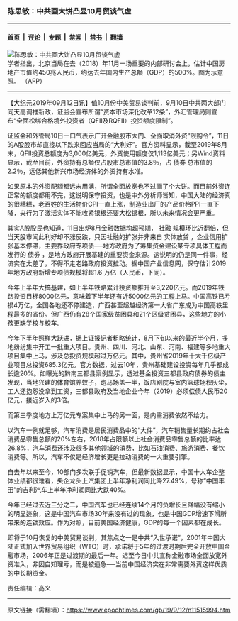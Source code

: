 ### 陈思敏：中共画大饼凸显10月贸谈气虚

---

#### [首页](../../../..?n11515994) &nbsp;|&nbsp; [评论](../../../../../epoch-comment?n11515994) &nbsp;|&nbsp; [专题](../../../../../epoch-special?n11515994) &nbsp;|&nbsp; [禁闻](../../../../../epoch-news?n11515994) &nbsp;|&nbsp; [禁书](../../../../../books?n11515994) &nbsp;|&nbsp; [翻墙](https://github.com/gfw-breaker/nogfw/blob/master/README.md?n11515994)


<div><img alt="陈思敏：中共画大饼凸显10月贸谈气虚" class="attachment-djy_600_400 size-djy_600_400 wp-post-image" src="https://i.epochtimes.com/assets/uploads/2019/04/9e312794381dd304c9d430a1a9dc2f83-600x400.jpg"/>
<div class="caption">
 学者指出，北京当局在去（2018）年11月一场重要的内部研讨会上，估计中国房地产市值约450兆人民币，约达去年国内生产总额（GDP）的500%。图为示意照。 （AFP）
</div></div><hr/><div class="post_content" id="artbody" itemprop="articleBody">
 <!-- article content begin -->
 <p>
  【大纪元2019年09月12日讯】值10月份中美贸易谈判前，9月10日中共两大部门同天高调推新政，证监会宣布所谓“资本市场深化改革12条”，外汇管理局则宣布“全面松绑合格境外投资者（QFII及RQFII）投资额度限制”。
 </p>
 <p>
  证监会和外管局10日一口气表示广开金融股市大门、全面取消外资“限购令”，11日的A股股市却直接以下跌来回应当局的“大利好”。官方资料显示，截至2019年8月末，QFII投资总额度为3,000亿美元，外资使用额度仅1,113亿美元；另Wind资料显示，截至目前，外资持有总额仅占股市总市值的3.8％，占
  <ok href="https://www.epochtimes.com/gb/tag/%E5%80%BA%E5%88%B8.html">
   债券
  </ok>
  总市值的2.2％，远低其他新兴市场经济体的外资持有水准。
 </p>
 <p>
  如果原本的外资配额都远未用满，所谓全面放宽也不过画了个大饼。而目前外资连正常的额度都用不完，这说明保守投资，也是中外分析师皆知，中国大陆的经济真的很糟糕，老百姓的生活物价CPI一直上涨，制造业出厂的产品价格PPI一直下降，央行为了激活实体不能收紧银根还要大松银根，所以未来情况会更严重。
 </p>
 <p>
  其实A股股民也知道，11日出炉8月金融数据均超预期，
  <ok href="https://www.epochtimes.com/gb/tag/%E7%A4%BE%E8%9E%8D.html">
   社融
  </ok>
  规模环比近翻倍，但当天股市闻此利好却不涨反跌，只因社融的扩张并非来自
  <ok href="https://www.epochtimes.com/gb/tag/%E5%AE%9E%E4%BD%93%E6%94%BE%E8%B4%B7.html">
   实体放贷
  </ok>
  ，企业信用扩张基本停滞，主要靠政府专项债──地方政府为了筹集资金建设某专项具体工程而发行的
  <ok href="https://www.epochtimes.com/gb/tag/%E5%80%BA%E5%88%B8.html">
   债券
  </ok>
  ，是地方政府开展基建的重要资金来源。这说明的仍是同一件事，经济实在太差了，不得不走老路政府投资拉动。据中国产业信息网，保守估计2019年地方政府新增专项债规模将超1.6 万亿（人民币，下同）。
 </p>
 <p>
  今年上半年大搞基建，如上半年铁路累计投资额推升至3,220亿元。而2019年铁路投资目标8000亿元，意味着下半年还有近5000亿元的工程上马。中国高铁已亏损4万亿，全国各地还不停建造，广西甚至超越经济第一大省广东成为中国高铁里程最多的省份。但广西仍有28个国家级贫困县和21个区级贫困县，这些地方的小孩更缺学校与校车。
 </p>
 <p>
  今年下半年照样大跃进，据上证报记者粗略统计，8月下旬以来的最近半个月，多地纷纷集中开工一批重大项目。贵州、四川、河北、山东、河南、福建等多地重大项目集中上马，涉及总投资规模超过万亿元。其中，贵州省2019年十大千亿级产业项目总投资685.3亿元。官方数据，过去10年，贵州基础建设投资每年几乎都成长逾20%。如曝光的黔南三都县案例显示，透过基金投资三都县政府债券的债主发现，当地兴建的体育馆养蚊子，跑马场盖一半，饭店剧院与室内篮球场积灰尘，工人还抱怨没拿到工资，三都县政府及当地企业今年（2019）必须偿债人民币20亿元，接近岁入的3倍。
 </p>
 <p>
  而第三季度地方上万亿元专案集中上马的另一面，是内需消费依然不给力。
 </p>
 <p>
  以汽车一例就足够，汽车消费是居民消费品中的“大件”，汽车销售量长期约占社会消费品零售总额的20%左右，2018年占限额以上社会消费品零售总额的比率达26.8%，汽车消费还涉及很多其他领域的消费，比如石油消费、旅游消费、餐饮消费等。所以，汽车不仅是经济增长更是拉动消费的一大重要引擎。
 </p>
 <p>
  自去年以来至今，10部门多次联手促销汽车，但最新数据显示，中国十大车企整体业绩都很难看，央企龙头上汽集团上半年净利润同比降27.49%，号称“中国丰田”的吉利汽车上半年净利润同比大跌40%。
 </p>
 <p>
  今年已经过去近三分之二，中国汽车也已经连续14个月的负增长且降幅没有缩小的明显迹象，这是中国汽车市场30年来没有过的现象，也是中国GDP增速下滑所带来的连锁效应。作为对照，目前美国经济健康，GDP的每一个因素都在成长。
 </p>
 <p>
  即将于10月恢复的中美贸易谈判，其焦点之一是中共“入世承诺”，2001年中国大陆正式加入世界贸易组织（WTO）时，承诺将于5年的过渡时期后完全开放中国金融市场，2006年正是过渡期的最后一年。迟至今日中共宣称金融市场全面放宽外资准入，非因自知理亏，而是被逼急──当前中国经济实在非常需要外资这样优质的中长期资金。
 </p>
 <p>
  责任编辑：高义
 </p>
 <!-- article content end -->
 <div id="below_article_ad">
 </div>
</div>


---

原文链接（需翻墙）：https://www.epochtimes.com/gb/19/9/12/n11515994.htm